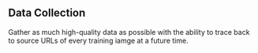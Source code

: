 ## Data Collection

Gather as much high-quality data as possible with the ability to trace back to source URLs of every training iamge at a future time.

